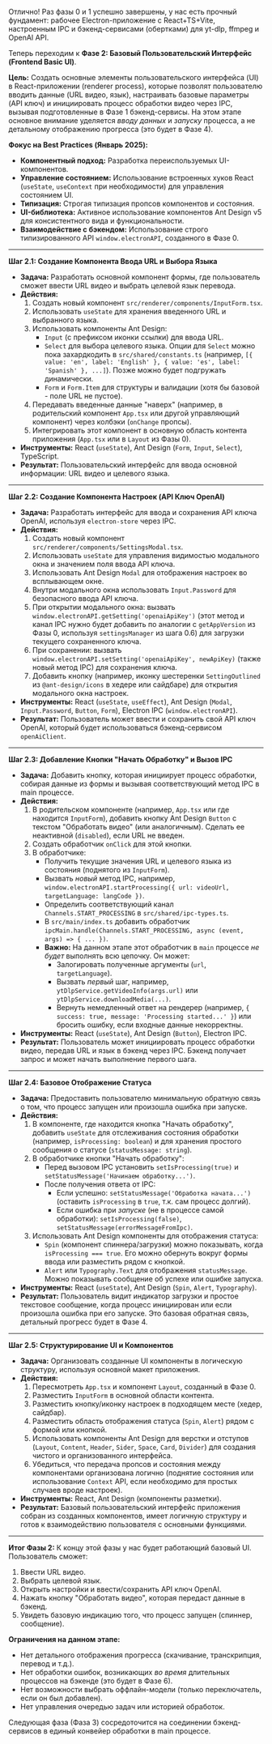 Отлично! Раз фазы 0 и 1 успешно завершены, у нас есть прочный фундамент: рабочее Electron-приложение с React+TS+Vite, настроенным IPC и бэкенд-сервисами (обертками) для yt-dlp, ffmpeg и OpenAI API.

Теперь переходим к **Фазе 2: Базовый Пользовательский Интерфейс (Frontend Basic UI)**.

**Цель:** Создать основные элементы пользовательского интерфейса (UI) в React-приложении (renderer process), которые позволят пользователю вводить данные (URL видео, язык), настраивать базовые параметры (API ключ) и инициировать процесс обработки видео через IPC, вызывая подготовленные в Фазе 1 бэкенд-сервисы. На этом этапе основное внимание уделяется *вводу данных* и *запуску* процесса, а не детальному отображению прогресса (это будет в Фазе 4).

**Фокус на Best Practices (Январь 2025):**
*   **Компонентный подход:** Разработка переиспользуемых UI-компонентов.
*   **Управление состоянием:** Использование встроенных хуков React (`useState`, `useContext` при необходимости) для управления состоянием UI.
*   **Типизация:** Строгая типизация пропсов компонентов и состояния.
*   **UI-библиотека:** Активное использование компонентов Ant Design v5 для консистентного вида и функциональности.
*   **Взаимодействие с бэкендом:** Использование строго типизированного API `window.electronAPI`, созданного в Фазе 0.

---

**Шаг 2.1: Создание Компонента Ввода URL и Выбора Языка**

*   **Задача:** Разработать основной компонент формы, где пользователь сможет ввести URL видео и выбрать целевой язык перевода.
*   **Действия:**
    1.  Создать новый компонент `src/renderer/components/InputForm.tsx`.
    2.  Использовать `useState` для хранения введенного URL и выбранного языка.
    3.  Использовать компоненты Ant Design:
        *   `Input` (с префиксом иконки ссылки) для ввода URL.
        *   `Select` для выбора целевого языка. Опции для `Select` можно пока захардкодить в `src/shared/constants.ts` (например, `[{ value: 'en', label: 'English' }, { value: 'es', label: 'Spanish' }, ...]`). Позже можно будет подгружать динамически.
        *   `Form` и `Form.Item` для структуры и валидации (хотя бы базовой - поле URL не пустое).
    4.  Передавать введенные данные "наверх" (например, в родительский компонент `App.tsx` или другой управляющий компонент) через колбэки (`onChange` пропсы).
    5.  Интегрировать этот компонент в основную область контента приложения (`App.tsx` или в `Layout` из Фазы 0).
*   **Инструменты:** React (`useState`), Ant Design (`Form`, `Input`, `Select`), TypeScript.
*   **Результат:** Пользовательский интерфейс для ввода основной информации: URL видео и целевого языка.

---

**Шаг 2.2: Создание Компонента Настроек (API Ключ OpenAI)**

*   **Задача:** Разработать интерфейс для ввода и сохранения API ключа OpenAI, используя `electron-store` через IPC.
*   **Действия:**
    1.  Создать новый компонент `src/renderer/components/SettingsModal.tsx`.
    2.  Использовать `useState` для управления видимостью модального окна и значением поля ввода API ключа.
    3.  Использовать Ant Design `Modal` для отображения настроек во всплывающем окне.
    4.  Внутри модального окна использовать `Input.Password` для безопасного ввода API ключа.
    5.  При открытии модального окна: вызвать `window.electronAPI.getSetting('openaiApiKey')` (этот метод и канал IPC нужно будет добавить по аналогии с `getAppVersion` из Фазы 0, используя `settingsManager` из шага 0.6) для загрузки текущего сохраненного ключа.
    6.  При сохранении: вызвать `window.electronAPI.setSetting('openaiApiKey', newApiKey)` (также новый метод IPC) для сохранения ключа.
    7.  Добавить кнопку (например, иконку шестеренки `SettingOutlined` из `@ant-design/icons` в хедере или сайдбаре) для открытия модального окна настроек.
*   **Инструменты:** React (`useState`, `useEffect`), Ant Design (`Modal`, `Input.Password`, `Button`, `Form`), Electron IPC (`window.electronAPI`).
*   **Результат:** Пользователь может ввести и сохранить свой API ключ OpenAI, который будет использоваться бэкенд-сервисом `openAiClient`.

---

**Шаг 2.3: Добавление Кнопки "Начать Обработку" и Вызов IPC**

*   **Задача:** Добавить кнопку, которая инициирует процесс обработки, собирая данные из формы и вызывая соответствующий метод IPC в main процессе.
*   **Действия:**
    1.  В родительском компоненте (например, `App.tsx` или где находится `InputForm`), добавить кнопку Ant Design `Button` с текстом "Обработать видео" (или аналогичным). Сделать ее неактивной (`disabled`), если URL не введен.
    2.  Создать обработчик `onClick` для этой кнопки.
    3.  В обработчике:
        *   Получить текущие значения URL и целевого языка из состояния (поднятого из `InputForm`).
        *   Вызвать *новый* метод IPC, например, `window.electronAPI.startProcessing({ url: videoUrl, targetLanguage: langCode })`.
        *   Определить соответствующий канал `Channels.START_PROCESSING` в `src/shared/ipc-types.ts`.
        *   В `src/main/index.ts` добавить обработчик `ipcMain.handle(Channels.START_PROCESSING, async (event, args) => { ... })`.
        *   **Важно:** На данном этапе этот обработчик в `main` процессе *не будет* выполнять всю цепочку. Он может:
            *   Залогировать полученные аргументы (`url`, `targetLanguage`).
            *   Вызвать *первый* шаг, например, `ytDlpService.getVideoInfo(args.url)` или `ytDlpService.downloadMedia(...)`.
            *   Вернуть немедленный ответ на рендерер (например, `{ success: true, message: 'Processing started...' }`) или бросить ошибку, если входные данные некорректны.
*   **Инструменты:** React (`useState`), Ant Design (`Button`), Electron IPC.
*   **Результат:** Пользователь может инициировать процесс обработки видео, передав URL и язык в бэкенд через IPC. Бэкенд получает запрос и может начать выполнение первого шага.

---

**Шаг 2.4: Базовое Отображение Статуса**

*   **Задача:** Предоставить пользователю минимальную обратную связь о том, что процесс запущен или произошла ошибка при запуске.
*   **Действия:**
    1.  В компоненте, где находится кнопка "Начать обработку", добавить `useState` для отслеживания состояния обработки (например, `isProcessing: boolean`) и для хранения простого сообщения о статусе (`statusMessage: string`).
    2.  В обработчике кнопки "Начать обработку":
        *   Перед вызовом IPC установить `setIsProcessing(true)` и `setStatusMessage('Начинаем обработку...')`.
        *   После получения ответа от IPC:
            *   Если успешно: `setStatusMessage('Обработка начата...')` (оставить `isProcessing` в `true`, т.к. сам процесс долгий).
            *   Если ошибка при *запуске* (не в процессе самой обработки): `setIsProcessing(false)`, `setStatusMessage(errorMessageFromIpc)`.
    3.  Использовать Ant Design компоненты для отображения статуса:
        *   `Spin` (компонент спиннера/загрузки) можно показывать, когда `isProcessing === true`. Его можно обернуть вокруг формы ввода или разместить рядом с кнопкой.
        *   `Alert` или `Typography.Text` для отображения `statusMessage`. Можно показывать сообщение об успехе или ошибке запуска.
*   **Инструменты:** React (`useState`), Ant Design (`Spin`, `Alert`, `Typography`).
*   **Результат:** Пользователь видит индикатор загрузки и простое текстовое сообщение, когда процесс инициирован или если произошла ошибка при его запуске. Это базовая обратная связь, детальный прогресс будет в Фазе 4.

---

**Шаг 2.5: Структурирование UI и Компонентов**

*   **Задача:** Организовать созданные UI компоненты в логическую структуру, используя основной макет приложения.
*   **Действия:**
    1.  Пересмотреть `App.tsx` и компонент `Layout`, созданный в Фазе 0.
    2.  Разместить `InputForm` в основной области контента.
    3.  Разместить кнопку/иконку настроек в подходящем месте (хедер, сайдбар).
    4.  Разместить область отображения статуса (`Spin`, `Alert`) рядом с формой или кнопкой.
    5.  Использовать компоненты Ant Design для верстки и отступов (`Layout`, `Content`, `Header`, `Sider`, `Space`, `Card`, `Divider`) для создания чистого и организованного интерфейса.
    6.  Убедиться, что передача пропсов и состояния между компонентами организована логично (поднятие состояния или использование `Context` API, если необходимо для простых случаев вроде настроек).
*   **Инструменты:** React, Ant Design (компоненты разметки).
*   **Результат:** Базовый пользовательский интерфейс приложения собран из созданных компонентов, имеет логичную структуру и готов к взаимодействию пользователя с основными функциями.

---

**Итог Фазы 2:**
К концу этой фазы у нас будет работающий базовый UI. Пользователь сможет:
1.  Ввести URL видео.
2.  Выбрать целевой язык.
3.  Открыть настройки и ввести/сохранить API ключ OpenAI.
4.  Нажать кнопку "Обработать видео", которая передаст данные в бэкенд.
5.  Увидеть базовую индикацию того, что процесс запущен (спиннер, сообщение).

**Ограничения на данном этапе:**
*   Нет детального отображения прогресса (скачивание, транскрипция, перевод и т.д.).
*   Нет обработки ошибок, возникающих *во время* длительных процессов на бэкенде (это будет в Фазе 6).
*   Нет возможности выбрать оффлайн-модели (только переключатель, если он был добавлен).
*   Нет управления очередью задач или историей обработок.

Следующая фаза (Фаза 3) сосредоточится на соединении бэкенд-сервисов в единый конвейер обработки в main процессе.